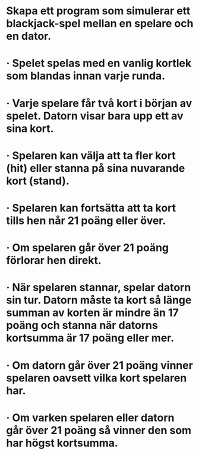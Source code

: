 # Skapa ett program som simulerar ett blackjack-spel mellan en spelare och en dator.

# ·         Spelet spelas med en vanlig kortlek som blandas innan varje runda.

# ·         Varje spelare får två kort i början av spelet. Datorn visar bara upp ett av sina kort.

# ·         Spelaren kan välja att ta fler kort (hit) eller stanna på sina nuvarande kort (stand).

# ·         Spelaren kan fortsätta att ta kort tills hen når 21 poäng eller över.

# ·         Om spelaren går över 21 poäng förlorar hen direkt.

# ·         När spelaren stannar, spelar datorn sin tur. Datorn måste ta kort så länge summan av korten är mindre än 17 poäng och stanna när datorns kortsumma är 17 poäng eller mer.

# ·         Om datorn går över 21 poäng vinner spelaren oavsett vilka kort spelaren har.

# ·         Om varken spelaren eller datorn går över 21 poäng så vinner den som har högst kortsumma.
